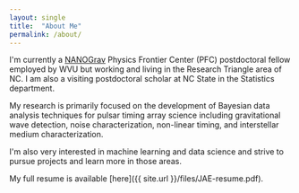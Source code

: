 ```yaml
---
layout: single
title:  "About Me"
permalink: /about/
---
```


I'm currently a [NANOGrav](http://nanograv.org) Physics Frontier Center (PFC)
postdoctoral fellow employed by WVU but working and living in the Research
Triangle area of NC. I am also a visiting postdoctoral scholar at NC State in
the Statistics department.

My research is primarily focused on the development of Bayesian data analysis
techniques for pulsar timing array science including gravitational wave
detection, noise characterization, non-linear timing, and interstellar
medium characterization.

I'm also very interested in machine learning and data science and strive to
pursue projects and learn more in those areas.

My full resume is available [here]({{ site.url }}/files/JAE-resume.pdf).
